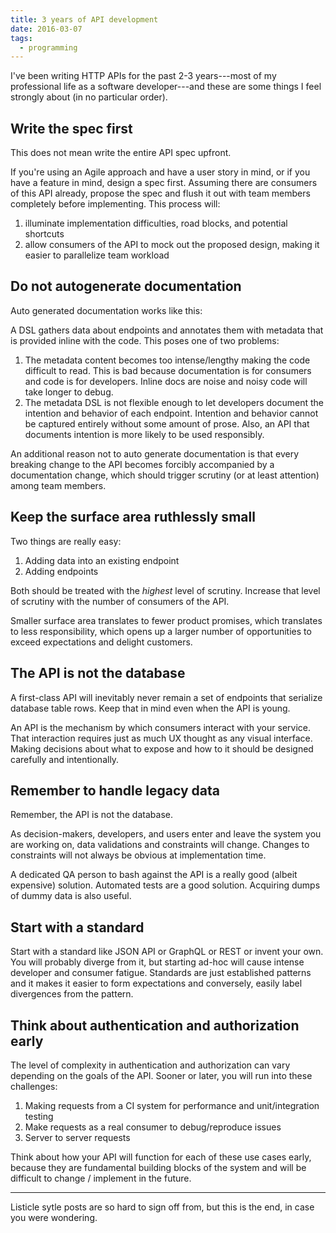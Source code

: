 ```yaml
---
title: 3 years of API development
date: 2016-03-07
tags:
  - programming
---
```


I've been writing HTTP APIs for the past 2-3 years---most of my professional life
as a software developer---and these are some things I feel strongly about (in
no particular order).

## Write the spec first

This does not mean write the entire API spec upfront.

If you're using an Agile approach and have a user story in mind, or if you have
a feature in mind, design a spec first. Assuming there are consumers of this API
already, propose the spec and flush it out with team members completely before
implementing. This process will:

1. illuminate implementation difficulties, road blocks, and potential shortcuts
2. allow consumers of the API to mock out the proposed design, making it
   easier to parallelize team workload

## Do not autogenerate documentation

Auto generated documentation works like this:

A DSL gathers data about endpoints and annotates them with metadata
that is provided inline with the code. This poses one of two problems:

1. The metadata content becomes too intense/lengthy making the code difficult
   to read. This is bad because documentation is for consumers and code is
   for developers. Inline docs are noise and noisy code will take longer to debug.
1. The metadata DSL is not flexible enough to let developers document
   the intention and behavior of each endpoint. Intention and behavior cannot be
   captured entirely without some amount of prose. Also, an API that documents
   intention is more likely to be used responsibly.

An additional reason not to auto generate documentation is that every
breaking change to the API becomes forcibly accompanied by a documentation
change, which should trigger scrutiny (or at least attention) among
team members.

## Keep the surface area ruthlessly small

Two things are really easy:

1. Adding data into an existing endpoint
1. Adding endpoints

Both should be treated with the _highest_ level of scrutiny. Increase that
level of scrutiny with the number of consumers of the API.

Smaller surface area translates to fewer product promises, which translates
to less responsibility, which opens up a larger number of opportunities to
exceed expectations and delight customers.

## The API is not the database

A first-class API will inevitably never remain a set of endpoints that
serialize database table rows. Keep that in mind even when the API is
young.

An API is the mechanism by which consumers interact with your service.
That interaction requires just as much UX thought as any visual interface.
Making decisions about what to expose and how to it should be designed
carefully and intentionally.

## Remember to handle legacy data

Remember, the API is not the database.

As decision-makers, developers, and users enter and leave the system
you are working on, data validations and constraints will change. Changes to
constraints will not always be obvious at implementation time.

A dedicated QA person to bash against the API is a really good
(albeit expensive) solution. Automated tests are a good solution.
Acquiring dumps of dummy data is also useful.

## Start with a standard

Start with a standard like JSON API or GraphQL or REST or invent your own.
You will probably diverge from it, but starting ad-hoc will cause intense
developer and consumer fatigue. Standards are just established patterns
and it makes it easier to form expectations and conversely, easily label
divergences from the pattern.

## Think about authentication and authorization early

The level of complexity in authentication and authorization can vary
depending on the goals of the API. Sooner or later, you will run into these
challenges:

1. Making requests from a CI system for performance and unit/integration testing
1. Make requests as a real consumer to debug/reproduce issues
1. Server to server requests

Think about how your API will function for each of these use cases
early, because they are fundamental building blocks of the system
and will be difficult to change / implement in the future.

---

Listicle sytle posts are so hard to sign off from, but this is the
end, in case you were wondering.
